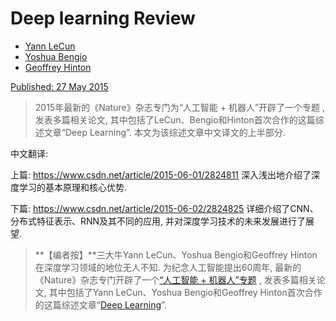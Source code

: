 # Deep learning Review

- [Yann LeCun](https://www.nature.com/articles/nature14539#auth-1)
- [Yoshua Bengio](https://www.nature.com/articles/nature14539#auth-2)
- [Geoffrey Hinton](https://www.nature.com/articles/nature14539#auth-3)

[Published: 27 May 2015](https://www.nature.com/articles/nature14539#article-info)

> 2015年最新的《Nature》杂志专门为“人工智能 + 机器人”开辟了一个专题 , 发表多篇相关论文, 其中包括了LeCun、Bengio和Hinton首次合作的这篇综述文章“Deep Learning”. 本文为该综述文章中文译文的上半部分.

中文翻译:

上篇: https://www.csdn.net/article/2015-06-01/2824811 深入浅出地介绍了深度学习的基本原理和核心优势.

下篇: https://www.csdn.net/article/2015-06-02/2824825 详细介绍了CNN、分布式特征表示、RNN及其不同的应用, 并对深度学习技术的未来发展进行了展望.

> **【编者按】**三大牛Yann LeCun、Yoshua Bengio和Geoffrey Hinton在深度学习领域的地位无人不知. 为纪念人工智能提出60周年, 最新的《Nature》杂志专门开辟了一个[“人工智能 + 机器人”专题](http://www.nature.com/nature/journal/v521/n7553/index.html#insight) , 发表多篇相关论文, 其中包括了Yann LeCun、Yoshua Bengio和Geoffrey Hinton首次合作的这篇综述文章“[Deep Learning](http://www.nature.com/nature/journal/v521/n7553/full/nature14539.html)”.
